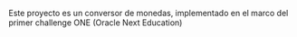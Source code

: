 Este proyecto es un conversor de monedas, implementado en el marco del primer challenge ONE (Oracle Next Education)
